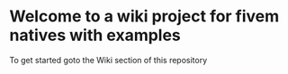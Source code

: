 # Welcome to a wiki project for fivem natives with examples
To get started goto the Wiki section of this repository
